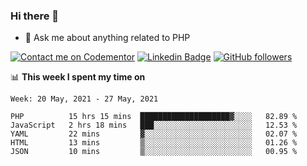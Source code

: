 ### Hi there 👋

<!--
**mustafaculban/mustafaculban** is a ✨ _special_ ✨ repository because its `README.md` (this file) appears on your GitHub profile.

Here are some ideas to get you started:

- 🌱 I’m currently learning ...
- 👯 I’m looking to collaborate on ...
- 🤔 I’m looking for help with ...
- 📫 How to reach me: ...
- 😄 Pronouns: ...
- ⚡ Fun fact: ...

-->
- 💬 Ask me about anything related to PHP

[![Contact me on Codementor](https://www.codementor.io/m-badges/karamusluk/book-session.svg)](https://www.codementor.io/@karamusluk?refer=badge)
[![Linkedin Badge](https://img.shields.io/badge/-Mustafa%20Culban-blue?style=social&logo=Linkedin&logoColor=blue&link=https://www.linkedin.com/in/mustafaculban/)](https://www.linkedin.com/in/mustafaculban/) 
[![GitHub followers](https://img.shields.io/github/followers/karamusluk?label=Follow&style=social)](https://github.com/karamusluk/?tab=follow)


📊 **This week I spent my time on**
<!--START_SECTION:waka-->
```text
Week: 20 May, 2021 - 27 May, 2021

PHP          15 hrs 15 mins  ████████████████████▓░░░░   82.89 % 
JavaScript   2 hrs 18 mins   ███░░░░░░░░░░░░░░░░░░░░░░   12.53 % 
YAML         22 mins         ▓░░░░░░░░░░░░░░░░░░░░░░░░   02.07 % 
HTML         13 mins         ▒░░░░░░░░░░░░░░░░░░░░░░░░   01.26 % 
JSON         10 mins         ▒░░░░░░░░░░░░░░░░░░░░░░░░   00.95 % 
```
<!--END_SECTION:waka-->


